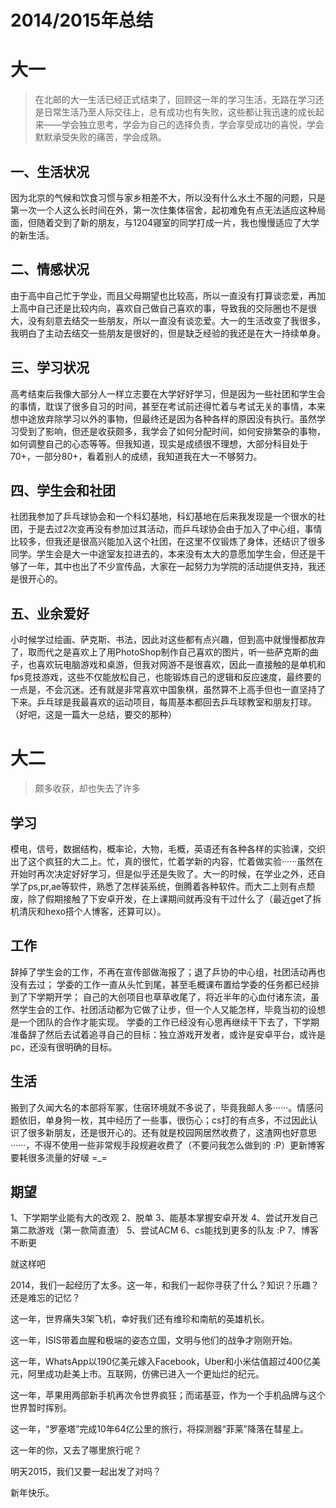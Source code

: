 # 2014/2015年总结


# 大一

> 在北邮的大一生活已经正式结束了，回顾这一年的学习生活，无路在学习还是日常生活乃至人际交往上，总有成功也有失败，这些都让我迅速的成长起来——学会独立思考，学会为自己的选择负责，学会享受成功的喜悦，学会默默承受失败的痛苦，学会成熟。

## 一、生活状况

因为北京的气候和饮食习惯与家乡相差不大，所以没有什么水土不服的问题，只是第一次一个人这么长时间在外，第一次住集体宿舍，起初难免有点无法适应这种局面，但随着交到了新的朋友，与1204寝室的同学打成一片，我也慢慢适应了大学的新生活。

## 二、情感状况

由于高中自己忙于学业，而且父母期望也比较高，所以一直没有打算谈恋爱，再加上高中自己还是比较内向，喜欢自己做自己喜欢的事，导致我的交际圈也不是很大，没有刻意去结交一些朋友，所以一直没有谈恋爱。大一的生活改变了我很多，我明白了主动去结交一些朋友是很好的，但是缺乏经验的我还是在大一持续单身。

## 三、学习状况

高考结束后我像大部分人一样立志要在大学好好学习，但是因为一些社团和学生会的事情，耽误了很多自习的时间，甚至在考试前还得忙着与考试无关的事情，本来想中途放弃除学习以外的事物，但最终还是因为各种各样的原因没有执行。虽然学习受到了影响，但还是收获颇多，我学会了如何分配时间，如何安排繁杂的事物，如何调整自己的心态等等。但我知道，现实是成绩很不理想，大部分科目处于70+，一部分80+，看着别人的成绩，我知道我在大一不够努力。

## 四、学生会和社团

社团我参加了乒乓球协会和一个科幻基地，科幻基地在后来我发现是一个很水的社团，于是去过2次变再没有参加过其活动，而乒乓球协会由于加入了中心组，事情比较多，但我还是很高兴能加入这个社团，在这里不仅锻炼了身体，还结识了很多同学。学生会是大一中途室友拉进去的，本来没有太大的意愿加学生会，但还是干够了一年，其中也出了不少宣传品，大家在一起努力为学院的活动提供支持，我还是很开心的。

## 五、业余爱好

小时候学过绘画、萨克斯、书法，因此对这些都有点兴趣，但到高中就慢慢都放弃了，取而代之是喜欢上了用PhotoShop制作自己喜欢的图片，听一些萨克斯的曲子，也喜欢玩电脑游戏和桌游，但我对网游不是很喜欢，因此一直接触的是单机和fps竞技游戏，这些不仅能放松自己，也能锻炼自己的逻辑和反应速度，最终要的一点是，不会沉迷。还有就是非常喜欢中国象棋，虽然算不上高手但也一直坚持了下来。乒乓球是我最喜欢的运动项目，每周基本都回去乒乓球教室和朋友打球。（好吧，这是一篇大一总结，要交的那种）


# 大二

>颇多收获，却也失去了许多

## 学习

模电，信号，数据结构，概率论，大物，毛概，英语还有各种各样的实验课，交织出了这个疯狂的大二上。忙，真的很忙，忙着学新的内容，忙着做实验······虽然在开始时再次决定好好学习，但是似乎还是失败了。大一的时候，在学业之外，还自学了ps,pr,ae等软件，熟悉了怎样装系统，倒腾着各种软件。而大二上则有点颓废，除了假期接触了下安卓开发，在上课期间就再没有干过什么了（最近get了拆机清灰和hexo搭个人博客，还算可以）。

## 工作

辞掉了学生会的工作，不再在宣传部做海报了；退了乒协的中心组，社团活动再也没有去过；
学委的工作一直从头忙到尾，甚至毛概课布置给学委的任务都已经排到了下学期开学；
自己的大创项目也草草收尾了，将近半年的心血付诸东流，虽然学生会的工作、社团活动都为它做了让步，但一个人又能怎样，毕竟当初的设想是一个团队的合作才能实现。
学委的工作已经没有心思再继续干下去了，下学期准备辞了然后去试着追寻自己的目标：独立游戏开发者，或许是安卓平台，或许是pc，还没有很明确的目标。

## 生活

搬到了久闻大名的本部将军冢，住宿环境就不多说了，毕竟我邮人多······。情感问题依旧，单身狗一枚，其中经历了一些事，很伤心；cs打的有点多，不过因此认识了很多新朋友，还是很开心的。还有就是校园网居然收费了，这渣网也好意思······，不得不使用一些非常规手段规避收费了（不要问我怎么做到的 :P）更新博客要耗很多流量的好啵 =_=

## 期望

1、下学期学业能有大的改观
2、脱单
3、能基本掌握安卓开发
4、尝试开发自己第二款游戏（第一款简直渣）
5、尝试ACM
6、cs能找到更多的队友 :P
7、博客不断更

就这样吧

2014，我们一起经历了太多。这一年，和我们一起你寻获了什么？知识？乐趣？还是难忘的记忆？

这一年，世界痛失3架飞机，幸好我们还有维珍和南航的英雄机长。

这一年，ISIS带着血腥和极端的姿态立国，文明与他们的战争才刚刚开始。

这一年，WhatsApp以190亿美元嫁入Facebook，Uber和小米估值超过400亿美元，阿里成功赴美上市。互联网，仿佛已进入一个更灿烂的纪元。

这一年，苹果用两部新手机再次令世界疯狂；而诺基亚，作为一个手机品牌与这个世界暂时挥别。

这一年，“罗塞塔”完成10年64亿公里的旅行，将探测器“菲莱”降落在彗星上。

这一年的你，又去了哪里旅行呢？

明天2015，我们又要一起出发了对吗？

新年快乐。

